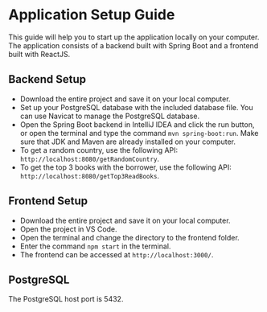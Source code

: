 # Application Setup Guide

This guide will help you to start up the application locally on your computer. The application consists of a backend built with Spring Boot and a frontend built with ReactJS.

## Backend Setup

- Download the entire project and save it on your local computer.
- Set up your PostgreSQL database with the included database file. You can use Navicat to manage the PostgreSQL database.
- Open the Spring Boot backend in IntelliJ IDEA and click the run button, or open the terminal and type the command `mvn spring-boot:run`. Make sure that JDK and Maven are already installed on your computer.
- To get a random country, use the following API: `http://localhost:8080/getRandomCountry`.
- To get the top 3 books with the borrower, use the following API: `http://localhost:8080/getTop3ReadBooks`.

## Frontend Setup

- Download the entire project and save it on your local computer.
- Open the project in VS Code.
- Open the terminal and change the directory to the frontend folder.
- Enter the command `npm start` in the terminal.
- The frontend can be accessed at `http://localhost:3000/`.

## PostgreSQL

The PostgreSQL host port is 5432.